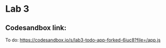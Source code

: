 # Lab 3
## Codesandbox link:
To do: https://codesandbox.io/s/lab3-todo-app-forked-6iuc8?file=/app.js